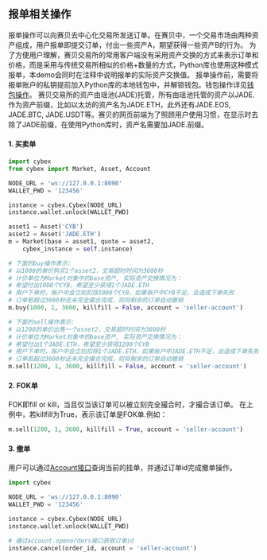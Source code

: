 ## 报单相关操作
报单操作可以向赛贝去中心化交易所发送订单。在赛贝中，一个交易市场由两种资产组成，用户报单即提交订单，付出一些资产A，期望获得一些资产B的行为。
为了方便用户理解，赛贝交易所的常用客户端没有采用资产交换的方式来表示订单和价格，而是采用与传统交易所相似的价格+数量的方式，Python库也使用这种模式报单，本demo会同时在注释中说明报单的实际资产交换值。
报单操作前，需要将报单账户的私钥提前加入Python库的本地钱包中，并解锁钱包。钱包操作详见[钱包操作](https://github.com/NebulaCybexDEX/cybex-node-doc/blob/master/sdk/python/wallet.md)。
赛贝交易所的资产由瑶池(JADE)托管，所有由瑶池托管的资产以JADE.作为资产前缀，比如以太坊的资产名为JADE.ETH，此外还有JADE.EOS, JADE.BTC, JADE.USDT等。赛贝的网页前端为了照顾用户使用习惯，在显示时去除了JADE前缀，在使用Python库时，资产名需要加JADE.前缀。

#### 1. 买卖单
```Python
import cybex
from cybex import Market, Asset, Account

NODE_URL = 'ws://127.0.0.1:8090'
WALLET_PWD = '123456'

instance = cybex.Cybex(NODE_URL)
instance.wallet.unlock(WALLET_PWD)

asset1 = Asset('CYB')
asset2 = Asset('JADE.ETH')
m = Market(base = asset1, quote = asset2,
    cybex_instance = self.instance)

# 下面的buy操作表示:
# 以1000的单价购买1个asset2，交易超时时间为3600秒
# 计价单位为Market对象中的base资产, 实际资产交换情况为：
# 希望付出1000个CYB，希望至少获得1个JADE.ETH
# 用户下单时，账户中会立刻扣除1000个CYB，如果账户中CYB不足，会造成下单失败
# 订单若超过3600秒还未完全撮合完成，则将剩余的订单自动撤销
m.buy(1000, 1, 3600, killfill = False, account = 'seller-account')

# 下面的sell操作表示:
# 以1200的单价出售一个asset2，交易超时时间为3600秒
# 计价单位为Market对象中的base资产, 实际资产交换情况为：
# 希望付出1个JADE.ETH，希望至少获得1200个CYB
# 用户下单时，账户中会立刻扣除1个JADE.ETH，如果账户中JADE.ETH不足，会造成下单失败
# 订单若超过3600秒还未完全撮合完成，则将剩余的订单自动撤销
m.sell(1200, 1, 3600, killfill = False, account = 'seller-account')
```

#### 2. FOK单
FOK即fill or kill，当且仅当该订单可以被立刻完全撮合时，才撮合该订单。
在上例中，若killfill为True，表示该订单是FOK单.例如：
```Python
m.sell(1200, 1, 3600, killfill = True, account = 'seller-account')
```
#### 3. 撤单
用户可以通过[Account接口](https://github.com/NebulaCybexDEX/cybex-node-doc/blob/master/sdk/python/account.md)查询当前的挂单，并通过订单id完成撤单操作。
```Python
import cybex

NODE_URL = 'ws://127.0.0.1:8090'
WALLET_PWD = '123456'

instance = cybex.Cybex(NODE_URL)
instance.wallet.unlock(WALLET_PWD)

# 通过account.openorders接口获取订单id
instance.cancel(order_id, account = 'seller-account')
```
